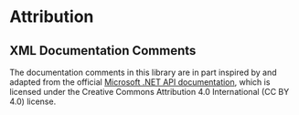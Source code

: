 <!--
SPDX-FileCopyrightText: 2025 Simon Wendel
SPDX-License-Identifier: LGPL-3.0-or-later
-->

# Attribution

## XML Documentation Comments

The documentation comments in this library are in part inspired by and adapted from the official [Microsoft .NET API 
documentation](https://learn.microsoft.com/en-us/dotnet/api/), which is licensed under the Creative Commons Attribution 
4.0 International (CC BY 4.0) license.
